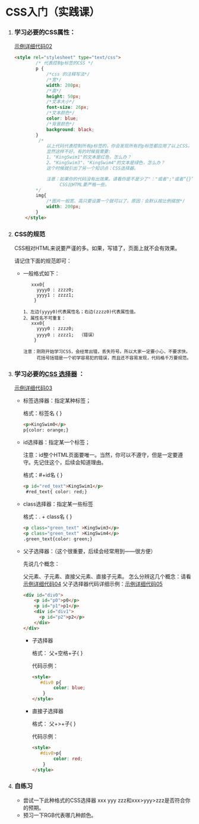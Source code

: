 # CSS入门（实践课）

1. ### 学习必要的CSS属性：
   
   [示例详细代码02](代码相关/demo02.html)
   
   ```html
   <style rel="stylesheet" type="text/css">
           /* 代表控制p标签的CSS */
           p {
               /*css 的注释写法*/
               /*宽*/
               width: 200px;
               /*高*/
               height: 50px;
               /*文本大小*/
               font-size: 26px;
               /*文本颜色*/
               color: blue;
               /*背景颜色*/
               background: black;
           }
            /*
               以上代码代表控制所有p标签的，你会发现所有的p标签都应用了以上CSS。
               显然这样不好。有的时候我需要:
               1、"KingSwim1"的文本是红色，怎么办？
               2、"KingSwim3"、"KingSwim4"的文本是绿色，怎么办？
               这个时候就引出了另一个知识点：CSS选择器。
   
               注意：如果你的代码没有出效果。请看你是不是少了"："或者";"或者“{}”
                    CSS比HTML要严格一些。
           */
           img{
               /*图片一般宽、高只要设置一个就可以了。原因：会默认按比例缩放*/
               width: 200px;
           }
       </style>
   ```
   
2. ### CSS的规范
   
   CSS相对HTML来说要严谨的多。如果，写错了，页面上就不会有效果。

   请记住下面的规范即可：
   
   - 一般格式如下：
   
     ```
        xxx0{ 
          yyyy0 : zzzz0;
          yyyy1 : zzzz1;
         }
           
     1、左边(yyyy0)代表属性名；右边(zzzz0)代表属性值。
     2、属性名不可重复：
        xxx0{ 
          yyyy0 : zzzz0;
          yyyy0 : zzzz1;  （错误）
         }
         
     注意：刚刚开始学习CSS，会经常出错，丢失符号。所以大家一定要小心，不要求快。
          花括号括错是一个初学容易犯的错误，而且还不容易发现，代码格千万要规范。    
     ```
     
3. ### 学习必要的[CSS 选择器](http://www.w3school.com.cn/cssref/css_selectors.asp) ：

   [示例详细代码03](代码相关/demo03.html)

   - 标签选择器：指定某种标签；
  
     格式：标签名 {    }
     
     ```html
     <p>KingSwim0</p>
     p{color: orange;}
     ```
     
   - id选择器：指定某一个标签；
  
     注意：id整个HTML页面要唯一。当然，你可以不遵守，但是一定要遵守。先记住这个，后续会知道理由。
  
     格式：#+id名 {    }
  
     ```html
     <p id="red_text">KingSwim1</p>
      #red_text{ color: red;}
     ```
  
   - class选择器：指定某一些标签

     格式：. + class名 {  } 
   
     ```html
     <p class="green_text" >KingSwim3</p>
     <p class="green_text" >KingSwim4</p>
     .green_text{color: green;}	
     ```
   
   - 父子选择器：（这个很重要，后续会经常用到——很方便）

     先说几个概念：

     父元素、子元素、直接父元素、直接子元素。
     怎么分辨这几个概念：请看[示例详细代码04](代码相关/demo04.html)
     父子选择器代码详细示例：[示例详细代码05](代码相关/demo05.html)

     ```html
     <div id="div0">
         <p id="p0">p0</p>
         <p id="p1">p1</p>
         <div id="div1">
           <p id="p2">p2</p>
         </div>
     </div>
     ```

     - 子选择器

       格式： 父+空格+子{  }

       代码示例：

       ```html
       <style>
          #div0 p{
               color: blue;
           }
       </style>
       ```

     - 直接子选择器

       格式： 父+>+子{   }

       代码示例：

       ```html
       <style>
          #div0>p{
               color: red;
           }
       </style>
       ```
4. ### 自练习

   - 尝试一下此种格式的CSS选择器 xxx yyy zzz和xxx>yyy>zzz是否符合你的预期。
   - 预习一下RGB代表哪几种颜色。
